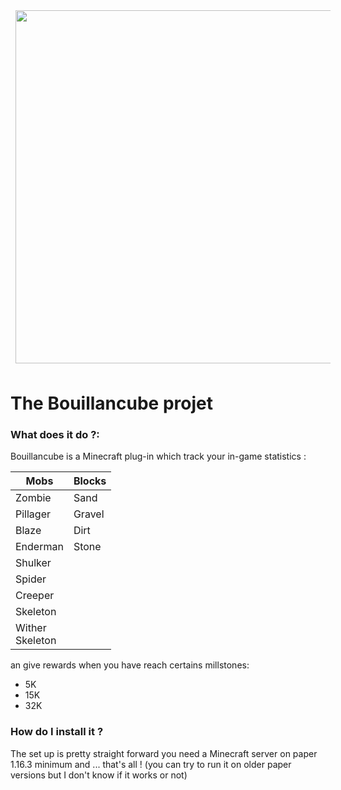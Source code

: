 
<img style="padding:8px;" src="https://i.imgur.com/lSEcKoZ.png" height="565px">

# The Bouillancube projet

### What does it do ?:
Bouillancube is a Minecraft  plug-in which track your in-game statistics :

|Mobs| Blocks |
|--|--|
| Zombie | Sand |
|Pillager|Gravel|
|Blaze|Dirt|
|Enderman|Stone|
|Shulker||
|Spider||
|Creeper||
|Skeleton||
|Wither <br/>Skeleton||


 an give rewards when you have reach certains millstones:

 - 5K
 - 15K
 - 32K

### How do I install it ?
The set up is pretty straight forward you need a Minecraft server on paper 1.16.3 minimum and ... that's all !
(you can try to run it on older paper versions but I don't know if it works or not)

